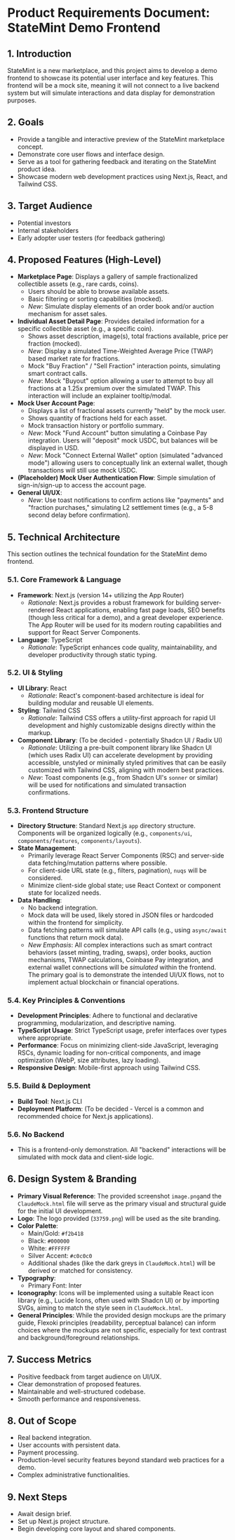 # Product Requirements Document: StateMint Demo Frontend

## 1. Introduction

StateMint is a new marketplace, and this project aims to develop a demo frontend to showcase its potential user interface and key features. This frontend will be a mock site, meaning it will not connect to a live backend system but will simulate interactions and data display for demonstration purposes.

## 2. Goals

*   Provide a tangible and interactive preview of the StateMint marketplace concept.
*   Demonstrate core user flows and interface design.
*   Serve as a tool for gathering feedback and iterating on the StateMint product idea.
*   Showcase modern web development practices using Next.js, React, and Tailwind CSS.

## 3. Target Audience

*   Potential investors
*   Internal stakeholders
*   Early adopter user testers (for feedback gathering)

## 4. Proposed Features (High-Level)

*   **Marketplace Page**: Displays a gallery of sample fractionalized collectible assets (e.g., rare cards, coins).
    *   Users should be able to browse available assets.
    *   Basic filtering or sorting capabilities (mocked).
    *   *New*: Simulate display elements of an order book and/or auction mechanism for asset sales.
*   **Individual Asset Detail Page**: Provides detailed information for a specific collectible asset (e.g., a specific coin).
    *   Shows asset description, image(s), total fractions available, price per fraction (mocked).
    *   *New*: Display a simulated Time-Weighted Average Price (TWAP) based market rate for fractions.
    *   Mock "Buy Fraction" / "Sell Fraction" interaction points, simulating smart contract calls.
    *   *New*: Mock "Buyout" option allowing a user to attempt to buy all fractions at a 1.25x premium over the simulated TWAP. This interaction will include an explainer tooltip/modal.
*   **Mock User Account Page**:
    *   Displays a list of fractional assets currently "held" by the mock user.
    *   Shows quantity of fractions held for each asset.
    *   Mock transaction history or portfolio summary.
    *   *New*: Mock "Fund Account" button simulating a Coinbase Pay integration. Users will "deposit" mock USDC, but balances will be displayed in USD.
    *   *New*: Mock "Connect External Wallet" option (simulated "advanced mode") allowing users to conceptually link an external wallet, though transactions will still use mock USDC.
*   **(Placeholder) Mock User Authentication Flow**: Simple simulation of sign-in/sign-up to access the account page.
*   **General UI/UX**:
    *   *New*: Use toast notifications to confirm actions like "payments" and "fraction purchases," simulating L2 settlement times (e.g., a 5-8 second delay before confirmation).

## 5. Technical Architecture

This section outlines the technical foundation for the StateMint demo frontend.

### 5.1. Core Framework & Language
*   **Framework**: Next.js (version 14+ utilizing the App Router)
    *   *Rationale*: Next.js provides a robust framework for building server-rendered React applications, enabling fast page loads, SEO benefits (though less critical for a demo), and a great developer experience. The App Router will be used for its modern routing capabilities and support for React Server Components.
*   **Language**: TypeScript
    *   *Rationale*: TypeScript enhances code quality, maintainability, and developer productivity through static typing.

### 5.2. UI & Styling
*   **UI Library**: React
    *   *Rationale*: React's component-based architecture is ideal for building modular and reusable UI elements.
*   **Styling**: Tailwind CSS
    *   *Rationale*: Tailwind CSS offers a utility-first approach for rapid UI development and highly customizable designs directly within the markup.
*   **Component Library**: (To be decided - potentially Shadcn UI / Radix UI)
    *   *Rationale*: Utilizing a pre-built component library like Shadcn UI (which uses Radix UI) can accelerate development by providing accessible, unstyled or minimally styled primitives that can be easily customized with Tailwind CSS, aligning with modern best practices.
    *   *New*: Toast components (e.g., from Shadcn UI's `sonner` or similar) will be used for notifications and simulated transaction confirmations.

### 5.3. Frontend Structure
*   **Directory Structure**: Standard Next.js `app` directory structure. Components will be organized logically (e.g., `components/ui`, `components/features`, `components/layouts`).
*   **State Management**:
    *   Primarily leverage React Server Components (RSC) and server-side data fetching/mutation patterns where possible.
    *   For client-side URL state (e.g., filters, pagination), `nuqs` will be considered.
    *   Minimize client-side global state; use React Context or component state for localized needs.
*   **Data Handling**:
    *   No backend integration.
    *   Mock data will be used, likely stored in JSON files or hardcoded within the frontend for simplicity.
    *   Data fetching patterns will simulate API calls (e.g., using `async/await` functions that return mock data).
    *   *New Emphasis*: All complex interactions such as smart contract behaviors (asset minting, trading, swaps), order books, auction mechanisms, TWAP calculations, Coinbase Pay integration, and external wallet connections will be *simulated* within the frontend. The primary goal is to demonstrate the intended UI/UX flows, not to implement actual blockchain or financial operations.

### 5.4. Key Principles & Conventions
*   **Development Principles**: Adhere to functional and declarative programming, modularization, and descriptive naming.
*   **TypeScript Usage**: Strict TypeScript usage, prefer interfaces over types where appropriate.
*   **Performance**: Focus on minimizing client-side JavaScript, leveraging RSCs, dynamic loading for non-critical components, and image optimization (WebP, size attributes, lazy loading).
*   **Responsive Design**: Mobile-first approach using Tailwind CSS.

### 5.5. Build & Deployment
*   **Build Tool**: Next.js CLI
*   **Deployment Platform**: (To be decided - Vercel is a common and recommended choice for Next.js applications).

### 5.6. No Backend
*   This is a frontend-only demonstration. All "backend" interactions will be simulated with mock data and client-side logic.

## 6. Design System & Branding

*   **Primary Visual Reference**: The provided screenshot `image.png`and the `ClaudeMock.html` file will serve as the primary visual and structural guide for the initial UI development.
*   **Logo**: The logo provided (`33759.png`) will be used as the site branding.
*   **Color Palette**:
    *   Main/Gold: `#f2b418`
    *   Black: `#000000`
    *   White: `#FFFFFF`
    *   Silver Accent: `#c0c0c0`
    *   Additional shades (like the dark greys in `ClaudeMock.html`) will be derived or matched for consistency.
*   **Typography**: 
    *   Primary Font: Inter
*   **Iconography**: Icons will be implemented using a suitable React icon library (e.g., Lucide Icons, often used with Shadcn UI) or by importing SVGs, aiming to match the style seen in `ClaudeMock.html`.
*   **General Principles**: While the provided design mockups are the primary guide, Flexoki principles (readability, perceptual balance) can inform choices where the mockups are not specific, especially for text contrast and background/foreground relationships.

## 7. Success Metrics

*   Positive feedback from target audience on UI/UX.
*   Clear demonstration of proposed features.
*   Maintainable and well-structured codebase.
*   Smooth performance and responsiveness.

## 8. Out of Scope

*   Real backend integration.
*   User accounts with persistent data.
*   Payment processing.
*   Production-level security features beyond standard web practices for a demo.
*   Complex administrative functionalities.

## 9. Next Steps

*   Await design brief.
*   Set up Next.js project structure.
*   Begin developing core layout and shared components. 